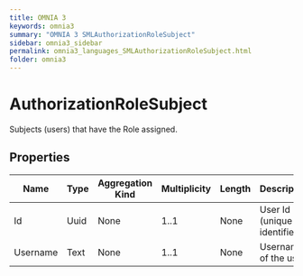 ```yaml
---
title: OMNIA 3
keywords: omnia3
summary: "OMNIA 3 SMLAuthorizationRoleSubject"
sidebar: omnia3_sidebar
permalink: omnia3_languages_SMLAuthorizationRoleSubject.html
folder: omnia3
---
```


# AuthorizationRoleSubject
Subjects (users) that have the Role assigned.
## Properties

| Name | Type | Aggregation Kind | Multiplicity | Length | Description |
| --------- | --------- | --------- | --------- | --------- | --------- |
| Id | Uuid | None | 1..1 | None | User Id (unique identifier). |
| Username | Text | None | 1..1 | None | Username of the user. |



